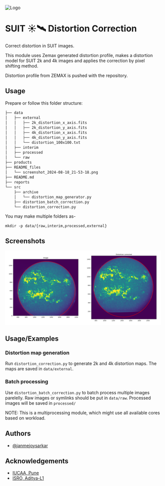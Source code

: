 ![Logo](https://suit.iucaa.in/sites/default/files/top_banner_compressed_2_1.png)
# SUIT ☀️🛰️ Distortion Correction
Correct distortion in SUIT images.

This module uses Zemax generated distortion profile, makes a distortion model for SUIT 2k and 4k images and applies the correction by pixel shifting method.

Distortion profile from ZEMAX is pushed with the repository.

## Usage
Prepare or follow this folder structure:
```
├── data
│   ├── external
│   │   ├── 2k_distortion_x_axis.fits
│   │   ├── 2k_distortion_y_axis.fits
│   │   ├── 4k_distortion_x_axis.fits
│   │   ├── 4k_distortion_y_axis.fits
│   │   └── distortion_100x100.txt
│   ├── interim
│   ├── processed
│   └── raw
├── products
├── README_files
│   └── screenshot_2024-08-18_21-53-18.png
├── README.md
├── reports
└── src
    ├── archive
    │   └── distortion_map_generator.py
    ├── distortion_batch_correction.py
    └── distortion_correction.py
```
You may make multiple folders as-
```
mkdir -p data/{raw,interim,processed,external}
```

## Screenshots

![Distortion correction on 2k image](./README_files/screenshot_2024-08-18_21-53-18.png)


## Usage/Examples

### Distortion map generation
Run `distortion_correction.py` to generate 2k and 4k distortion maps. The maps are saved in `data/external`.

### Batch processing
Use `distortion_batch_correction.py` to batch process multiple images parelelly. Raw images or symlinks should be put in `data/raw`. Processed images will be saved in `processed/`

NOTE: This is a multiprocessing module, which might use all available cores based on workload.

## Authors

- [@janmejoysarkar](https://github.com/janmejoysarkar)

## Acknowledgements

 - [IUCAA, Pune](https://www.iucaa.in)
 - [ISRO, Aditya-L1](https://www.isro.gov.in/Aditya_L1.html)



